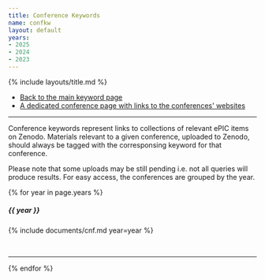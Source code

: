 ```yaml
---
title: Conference Keywords
name: confkw
layout: default
years:
- 2025
- 2024
- 2023
---
```

{% include layouts/title.md %}

* [Back to the main keyword page](/documents/keywords.html)
* [A dedicated conference page with links to the conferences' websites](/documents/conferences.html)

---

Conference keywords represent links to collections of relevant ePIC items on Zenodo.
Materials relevant to a given conference, uploaded to Zenodo, should always be tagged
with the corresponsing keyword for that conference.

Please note that some uploads may be still pending i.e. not all queries will produce results.
For easy access, the conferences are grouped by the year.


{% for year in page.years %}
##### {{ year }}

{% include documents/cnf.md year=year %}

<br/>

---

{% endfor %}